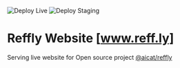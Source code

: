 ![Deploy Live](https://github.com/aicatio/reffly-website/actions/workflows/deploy-live.yml/badge.svg)
![Deploy Staging](https://github.com/aicatio/reffly-website/actions/workflows/deploy-staging.yml/badge.svg)

# Reffly Website [www.reff.ly]

Serving live website for Open source project [@aicat/reffly](https://github.com/aicatio/reffly)
